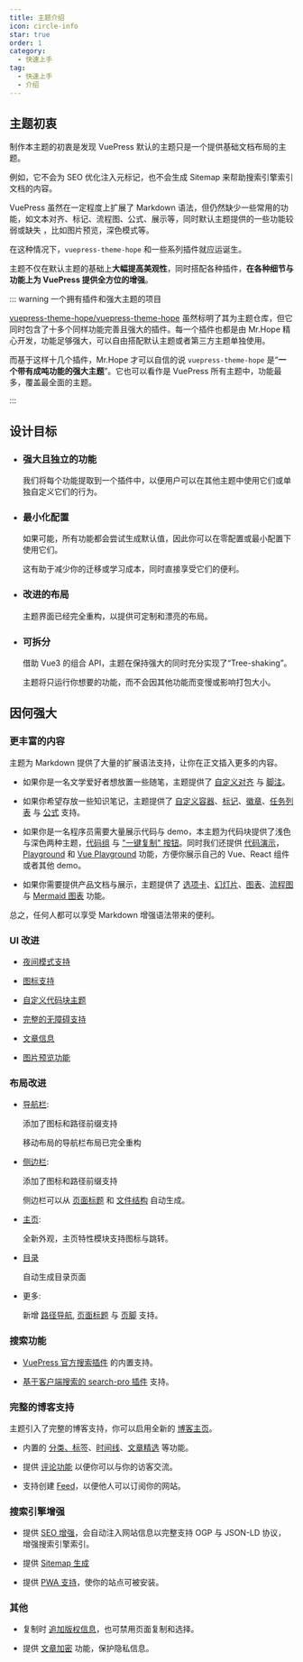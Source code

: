 ```yaml
---
title: 主题介绍
icon: circle-info
star: true
order: 1
category:
  - 快速上手
tag:
  - 快速上手
  - 介绍
---
```


## 主题初衷

制作本主题的初衷是发现 VuePress 默认的主题只是一个提供基础文档布局的主题。

例如，它不会为 SEO 优化注入元标记，也不会生成 Sitemap 来帮助搜索引擎索引文档的内容。

VuePress 虽然在一定程度上扩展了 Markdown 语法，但仍然缺少一些常用的功能，如文本对齐、标记、流程图、公式、展示等，同时默认主题提供的一些功能较弱或缺失 ，比如图片预览，深色模式等。

在这种情况下，`vuepress-theme-hope` 和一些系列插件就应运诞生。

主题不仅在默认主题的基础上**大幅提高美观性**，同时搭配各种插件，**在各种细节与功能上为 VuePress 提供全方位的增强**。

::: warning 一个拥有插件和强大主题的项目

[vuepress-theme-hope/vuepress-theme-hope](https://github.com/vuepress-theme-hope/vuepress-theme-hope) 虽然标明了其为主题仓库，但它同时包含了十多个同样功能完善且强大的插件。每一个插件也都是由 Mr.Hope 精心开发，功能足够强大，可以自由搭配默认主题或者第三方主题单独使用。

而基于这样十几个插件，Mr.Hope 才可以自信的说 `vuepress-theme-hope` 是“**一个带有成吨功能的强大主题**”。它也可以看作是 VuePress 所有主题中，功能最多，覆盖最全面的主题。

:::

## 设计目标

- ### 强大且独立的功能

  我们将每个功能提取到一个插件中，以便用户可以在其他主题中使用它们或单独自定义它们的行为。

- ### 最小化配置

  如果可能，所有功能都会尝试生成默认值，因此你可以在零配置或最小配置下使用它们。

  这有助于减少你的迁移或学习成本，同时直接享受它们的便利。

- ### 改进的布局

  主题界面已经完全重构，以提供可定制和漂亮的布局。

- ### 可拆分

  借助 Vue3 的组合 API，主题在保持强大的同时充分实现了“Tree-shaking”。

  主题将只运行你想要的功能，而不会因其他功能而变慢或影响打包大小。

## 因何强大

### 更丰富的内容

主题为 Markdown 提供了大量的扩展语法支持，让你在正文插入更多的内容。

- 如果你是一名文学爱好者想放置一些随笔，主题提供了 [自定义对齐](../markdown/align.md) 与 [脚注](../markdown/footnote.md)。

- 如果你希望存放一些知识笔记，主题提供了 [自定义容器](../markdown/container.md)、[标记](../markdown/mark.md)、[徽章](../markdown/components.md)、[任务列表](../markdown/tasklist.md) 与 [公式](../markdown/tex.md) 支持。

- 如果你是一名程序员需要大量展示代码与 demo，本主题为代码块提供了浅色与深色两种主题，[代码组](../markdown/code-tabs.md) 与 ["一键复制" 按钮](../feature/copy-code.md)。同时我们还提供 [代码演示](../markdown/demo.md)，[Playground](../markdown/playground.md) 和 [Vue Playground](../markdown/vue-playground.md) 功能，方便你展示自己的 Vue、React 组件或者其他 demo。

- 如果你需要提供产品文档与展示，主题提供了 [选项卡](../markdown/tabs.md)、[幻灯片](../markdown/revealjs.md)、[图表](../markdown/chart.md)、[流程图](../markdown/flowchart.md) 与 [Mermaid 图表](../markdown/mermaid.md) 功能。

总之，任何人都可以享受 Markdown 增强语法带来的便利。

### UI 改进

- [夜间模式支持](../interface/darkmode.md)

- [图标支持](../interface/icon.md)

- [自定义代码块主题](../interface/code-theme.md)

- [完整的无障碍支持](../interface/accessibility.md)

- [文章信息](../feature/page-info.md)

- [图片预览功能](../feature/photo-swipe.md)

### 布局改进

- [导航栏](../layout/navbar.md):

  添加了图标和路径前缀支持

  移动布局的导航栏布局已完全重构

- [侧边栏](../layout/sidebar.md):

  添加了图标和路径前缀支持

  侧边栏可以从 [页面标题](../layout/sidebar.md#通过标题自动生成) 和 [文件结构](../layout/sidebar.md#通过文件结构自动生成) 自动生成。

- [主页](../layout/home.md):

  全新外观，主页特性模块支持图标与跳转。

- [目录](../layout/catalog.md)

  自动生成目录页面

- 更多:

  新增 [路径导航](../layout/breadcrumb.md), [页面标题](../layout/page#标题列表) 与 [页脚](../layout/footer.md) 支持。

### 搜索功能

- [VuePress 官方搜索插件](../feature/search.md) 的内置支持。

- [基于客户端搜索的 search-pro 插件](../feature/search.md#使用-vuepress-plugin-search-pro) 支持。

### 完整的博客支持

主题引入了完整的博客支持，你可以启用全新的 [博客主页](../blog/home.md)。

- 内置的 [分类、标签](../blog/category-and-tags.md)、[时间线](../blog/timeline.md)、[文章精选](../blog/article.md) 等功能。

- 提供 [评论功能](../feature/comment.md) 以便你可以与你的访客交流。

- 支持创建 [Feed](../advanced/feed.md)，以便他人可以订阅你的网站。

### 搜索引擎增强

- 提供 [SEO 增强](../advanced/seo.md)，会自动注入网站信息以完整支持 OGP 与 JSON-LD 协议，增强搜索引擎索引。

- 提供 [Sitemap 生成](../advanced/sitemap.md)

- 提供 [PWA 支持](../advanced/pwa.md)，使你的站点可被安装。

### 其他

- 复制时 [追加版权信息](../feature/copyright.md)，也可禁用页面复制和选择。

- 提供 [文章加密](../feature/encrypt.md) 功能，保护隐私信息。
